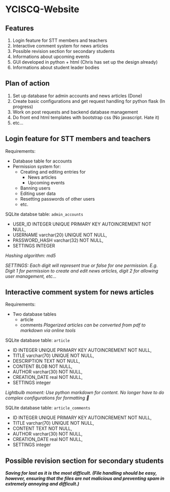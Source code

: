 # YCISCQ-Website

## Features
1. Login feature for STT members and teachers
2. Interactive comment system for news articles
3. Possible revision section for secondary students 
4. Informations about upcoming events 
5. GUI developed in python + html (Chris has set up the design already) 
6. Informations about student leader bodies 

## Plan of action
1. Set up database for admin accounts and news articles (Done)
2. Create basic configurations and get request handling for python flask (In progress)
3. Work on post requests and backend database management
4. Do front end html templates with bootstrap css (No javascript. Hate it)
5. etc...
## Login feature for STT members and teachers
Requirements: 
- Database table for accounts
- Permission system for:
  - Creating and editing entries for
    - News articles
    - Upcoming events
  - Banning users
  - Editing user data
  - Resetting passwords of other users
  - etc.

SQLite databse table: `admin_accounts`
- USER_ID INTEGER UNIQUE PRIMARY KEY AUTOINCREMENT NOT NULL,
- USERNAME varchar(20) UNIQUE NOT NULL,
- PASSWORD_HASH varchar(32) NOT NULL,
- SETTINGS INTEGER

*Hashing algorithm: md5*

*SETTINGS: Each digit will represent true or false for one permission. E.g. Digit 1 for permission to create and edit news articles, digit 2 for allowing user management, etc...*

## Interactive comment system for news articles
Requirements:
- Two database tables
  - article
  - comments
*Plagerized articles can be converted from pdf to markdown via online tools*


SQLite database table: `article`
- ID INTEGER UNIQUE PRIMARY KEY AUTOINCREMENT NOT NULL,
- TITLE varchar(70) UNIQUE NOT NULL,
- DESCRIPTION TEXT NOT NULL,
- CONTENT BLOB NOT NULL,
- AUTHOR varchar(30) NOT NULL,
- CREATION_DATE real NOT NULL,
- SETTINGS integer

*Lightbulb moment: Use python markdown for content. No longer have to do complex configurations for formatting 🤯*

SQLite database table: `article_comments`
- ID INTEGER UNIQUE PRIMARY KEY AUTOINCREMENT NOT NULL,
- TITLE varchar(70) UNIQUE NOT NULL,
- CONTENT TEXT NOT NULL,
- AUTHOR varchar(30) NOT NULL,
- CREATION_DATE real NOT NULL,
- SETTINGS integer

## Possible revision section for secondary students
***Saving for last as it is the most difficult. (File handling should be easy, however, ensuring that the files are not malicious and preventing spam in extremely annoying and difficult.)***
